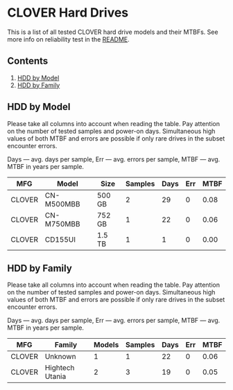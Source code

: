 CLOVER Hard Drives
==================

This is a list of all tested CLOVER hard drive models and their MTBFs. See more
info on reliability test in the [README](https://github.com/linuxhw/SMART).

Contents
--------

1. [ HDD by Model  ](#hdd-by-model)
2. [ HDD by Family ](#hdd-by-family)

HDD by Model
------------

Please take all columns into account when reading the table. Pay attention on the
number of tested samples and power-on days. Simultaneous high values of both MTBF
and errors are possible if only rare drives in the subset encounter errors.

Days   — avg. days per sample,
Err    — avg. errors per sample,
MTBF   — avg. MTBF in years per sample.

| MFG       | Model              | Size   | Samples | Days  | Err   | MTBF   |
|-----------|--------------------|--------|---------|-------|-------|--------|
| CLOVER    | CN-M500MBB         | 500 GB | 2       | 29    | 0     | 0.08   |
| CLOVER    | CN-M750MBB         | 752 GB | 1       | 22    | 0     | 0.06   |
| CLOVER    | CD155UI            | 1.5 TB | 1       | 1     | 0     | 0.00   |

HDD by Family
-------------

Please take all columns into account when reading the table. Pay attention on the
number of tested samples and power-on days. Simultaneous high values of both MTBF
and errors are possible if only rare drives in the subset encounter errors.

Days   — avg. days per sample,
Err    — avg. errors per sample,
MTBF   — avg. MTBF in years per sample.

| MFG       | Family                 | Models | Samples | Days  | Err   | MTBF   |
|-----------|------------------------|--------|---------|-------|-------|--------|
| CLOVER    | Unknown                | 1      | 1       | 22    | 0     | 0.06   |
| CLOVER    | Hightech Utania        | 2      | 3       | 19    | 0     | 0.05   |
